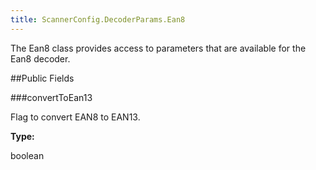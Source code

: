 ```yaml
---
title: ScannerConfig.DecoderParams.Ean8
---
```


The Ean8 class provides access to parameters that are available for
 the Ean8 decoder.

##Public Fields

###convertToEan13

Flag to convert EAN8 to EAN13.

**Type:**

boolean



